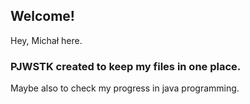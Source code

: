 ## Welcome!

Hey, Michał here.


### PJWSTK created to keep my files in one place.

Maybe also to check my progress in java programming.
